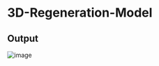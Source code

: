 # 3D-Regeneration-Model
## Output
![image](https://github.com/user-attachments/assets/5b5d3e96-1b70-448d-9e12-6d72e53d5db1)
